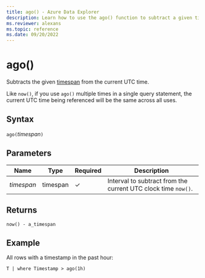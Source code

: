 ```yaml
---
title: ago() - Azure Data Explorer
description: Learn how to use the ago() function to subtract a given timespan from the current UTC clock time.
ms.reviewer: alexans
ms.topic: reference
ms.date: 09/20/2022
---
```

# ago()

Subtracts the given [timespan](scalar-data-types/timespan.md) from the current UTC time.

Like `now()`, if you use `ago()` multiple times in a single query statement, the current UTC time
being referenced will be the same across all uses.

## Syntax

`ago(`*timespan*`)`

## Parameters

| Name | Type | Required | Description |
| -- | -- | -- | -- |
| *timespan* | timespan | &check; | Interval to subtract from the current UTC clock time `now()`. |

## Returns

`now() - a_timespan`

## Example

All rows with a timestamp in the past hour:

```kusto
T | where Timestamp > ago(1h)
```
